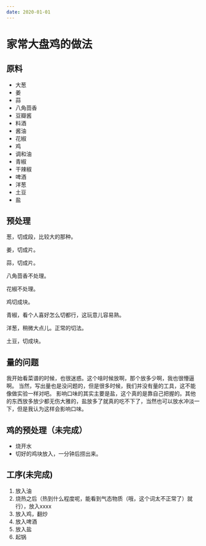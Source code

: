 ```yaml
---
date: 2020-01-01
---
```


# 家常大盘鸡的做法

## 原料

- 大葱
- 姜
- 蒜
- 八角茴香
- 豆瓣酱
- 料酒
- 酱油
- 花椒
- 鸡
- 调和油
- 青椒
- 干辣椒
- 啤酒
- 洋葱
- 土豆
- 盐

## 预处理

葱，切成段，比较大的那种。

姜，切成片。

蒜，切成片。

八角茴香不处理。

花椒不处理。

鸡切成块。

青椒，看个人喜好怎么切都行，这玩意儿容易熟。

洋葱，稍微大点儿。正常的切法。

土豆，切成块。

## 量的问题

我开始看菜谱的时候，也很迷惑。这个啥时候放啊，那个放多少啊，我也很懵逼啊。
当然，写出量也是没问题的，但是很多时候，我们并没有量的工具，这不能像做实验一样对吧。
影响口味的其实主要是盐，这个真的是靠自己把握的。其他的东西放多放少都无伤大雅的，盐放多了就真的吃不下了，当然也可以放水冲淡一下，但是我认为这样会影响口味。

## 鸡的预处理（未完成）

- 烧开水
- 切好的鸡块放入，一分钟后捞出来。

## 工序(未完成)

1. 放入油
2. 烧热之后（热到什么程度呢，能看到气态物质（哦，这个词太不正常了）就行），放入xxxx
3. 放入鸡，翻炒
4. 放入啤酒
5. 放入盐
6. 起锅